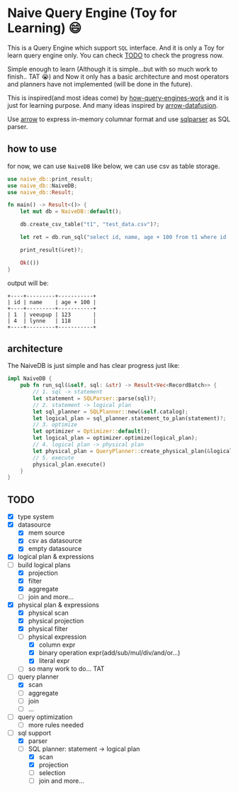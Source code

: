 # Naive Query Engine (Toy for Learning) 😄

This is a Query Engine which support `SQL` interface. And it is only a Toy for learn query engine only. You can check [TODO](https://github.com/Veeupup/naive-query-engine#todo) to check the progress now.

Simple enough to learn (Although it is simple...but with so much work to finish.. TAT 😭) and Now it only has a basic architecture and most operators and planners have not implemented (will be done in the future).

This is inspired(and most ideas come) by [how-query-engines-work](https://github.com/andygrove/how-query-engines-work) and it is just for learning purpose. And many ideas inspired by [arrow-datafusion](https://github.com/apache/arrow-datafusion).

Use [arrow](https://github.com/apache/arrow-rs) to express in-memory columnar format and use [sqlparser](https://github.com/sqlparser-rs/sqlparser-rs) as SQL parser.

## how to use

for now, we can use `NaiveDB` like below, we can use csv as table storage.

```rust
use naive_db::print_result;
use naive_db::NaiveDB;
use naive_db::Result;

fn main() -> Result<()> {
    let mut db = NaiveDB::default();

    db.create_csv_table("t1", "test_data.csv")?;

    let ret = db.run_sql("select id, name, age + 100 from t1 where id != 2")?;

    print_result(&ret)?;

    Ok(())
}
```

output will be:

```
+----+---------+-----------+
| id | name    | age + 100 |
+----+---------+-----------+
| 1  | veeupup | 123       |
| 4  | lynne   | 118       |
+----+---------+-----------+
```

## architecture

The NaiveDB is just simple and has clear progress just like:

```rust
impl NaiveDB {
    pub fn run_sql(&self, sql: &str) -> Result<Vec<RecordBatch>> {
        // 1. sql -> statement
        let statement = SQLParser::parse(sql)?;
        // 2. statement -> logical plan
        let sql_planner = SQLPlanner::new(&self.catalog);
        let logical_plan = sql_planner.statement_to_plan(statement)?;
        // 3. optimize
        let optimizer = Optimizer::default();
        let logical_plan = optimizer.optimize(logical_plan);
        // 4. logical plan -> physical plan
        let physical_plan = QueryPlanner::create_physical_plan(&logical_plan)?;
        // 5. execute
        physical_plan.execute()
    }
}
```


## TODO

- [x] type system
- [x] datasource
    - [x] mem source
    - [x] csv as datasource
    - [x] empty datasource
- [x] logical plan & expressions
- [ ] build logical plans
    - [x] projection
    - [x] filter
    - [x] aggregate
    - [ ] join and more...
- [x] physical plan & expressions
    - [x] physical scan
    - [x] physical projection
    - [x] physical filter
    - [ ] physical expression
        - [x] column expr
        - [x] binary operation expr(add/sub/mul/div/and/or...)
        - [x] literal expr
    - [ ] so many work to do... TAT
- [ ] query planner
    - [x] scan
    - [ ] aggregate
    - [ ] join
    - [ ] ...
- [ ] query optimization
    - [ ] more rules needed
- [ ] sql support
    - [x] parser
    - [ ] SQL planner: statement -> logical plan
        - [x] scan
        - [x] projection
        - [ ] selection
        - [ ] join and more...
